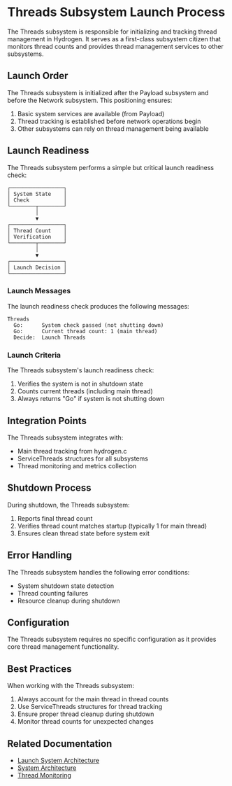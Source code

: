 # Threads Subsystem Launch Process

The Threads subsystem is responsible for initializing and tracking thread management in Hydrogen. It serves as a first-class subsystem citizen that monitors thread counts and provides thread management services to other subsystems.

## Launch Order

The Threads subsystem is initialized after the Payload subsystem and before the Network subsystem. This positioning ensures:

1. Basic system services are available (from Payload)
2. Thread tracking is established before network operations begin
3. Other subsystems can rely on thread management being available

## Launch Readiness

The Threads subsystem performs a simple but critical launch readiness check:

```diagram
┌─────────────────┐
│ System State    │
│ Check           │
└────────┬────────┘
         │
         ▼
┌─────────────────┐
│ Thread Count    │
│ Verification    │
└────────┬────────┘
         │
         ▼
┌─────────────────┐
│ Launch Decision │
└─────────────────┘
```

### Launch Messages

The launch readiness check produces the following messages:

```launch
Threads
  Go:      System check passed (not shutting down)
  Go:      Current thread count: 1 (main thread)
  Decide:  Launch Threads
```

### Launch Criteria

The Threads subsystem's launch readiness check:

1. Verifies the system is not in shutdown state
2. Counts current threads (including main thread)
3. Always returns "Go" if system is not shutting down

## Integration Points

The Threads subsystem integrates with:

- Main thread tracking from hydrogen.c
- ServiceThreads structures for all subsystems
- Thread monitoring and metrics collection

## Shutdown Process

During shutdown, the Threads subsystem:

1. Reports final thread count
2. Verifies thread count matches startup (typically 1 for main thread)
3. Ensures clean thread state before system exit

## Error Handling

The Threads subsystem handles the following error conditions:

- System shutdown state detection
- Thread counting failures
- Resource cleanup during shutdown

## Configuration

The Threads subsystem requires no specific configuration as it provides core thread management functionality.

## Best Practices

When working with the Threads subsystem:

1. Always account for the main thread in thread counts
2. Use ServiceThreads structures for thread tracking
3. Ensure proper thread cleanup during shutdown
4. Monitor thread counts for unexpected changes

## Related Documentation

- [Launch System Architecture](../launch_system_architecture.md)
- [System Architecture](../system_architecture.md)
- [Thread Monitoring](../thread_monitoring.md)